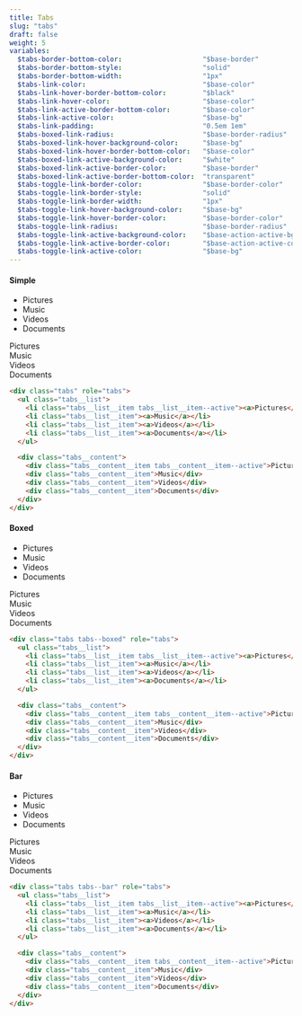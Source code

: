 ```yaml
---
title: Tabs
slug: "tabs"
draft: false
weight: 5
variables:
  $tabs-border-bottom-color:                    "$base-border"
  $tabs-border-bottom-style:                    "solid"
  $tabs-border-bottom-width:                    "1px"
  $tabs-link-color:                             "$base-color"
  $tabs-link-hover-border-bottom-color:         "$black"
  $tabs-link-hover-color:                       "$base-color"
  $tabs-link-active-border-bottom-color:        "$base-color"
  $tabs-link-active-color:                      "$base-bg"
  $tabs-link-padding:                           "0.5em 1em"
  $tabs-boxed-link-radius:                      "$base-border-radius"
  $tabs-boxed-link-hover-background-color:      "$base-bg"
  $tabs-boxed-link-hover-border-bottom-color:   "$base-color"
  $tabs-boxed-link-active-background-color:     "$white"
  $tabs-boxed-link-active-border-color:         "$base-border"
  $tabs-boxed-link-active-border-bottom-color:  "transparent"
  $tabs-toggle-link-border-color:               "$base-border-color"
  $tabs-toggle-link-border-style:               "solid"
  $tabs-toggle-link-border-width:               "1px"
  $tabs-toggle-link-hover-background-color:     "$base-bg"
  $tabs-toggle-link-hover-border-color:         "$base-border-color"
  $tabs-toggle-link-radius:                     "$base-border-radius"
  $tabs-toggle-link-active-background-color:    "$base-action-active-bg"
  $tabs-toggle-link-active-border-color:        "$base-action-active-color"
  $tabs-toggle-link-active-color:               "$base-bg"
---
```



<section>
<h4>Simple</h4>
<div class="tabs" role="tabs">
  <ul class="tabs__list">
    <li class="tabs__list__item tabs__list__item--active"><a>Pictures</a></li>
    <li class="tabs__list__item"><a>Music</a></li>
    <li class="tabs__list__item"><a>Videos</a></li>
    <li class="tabs__list__item"><a>Documents</a></li>
  </ul>

  <div class="tabs__content">
    <div class="tabs__content__item tabs__content__item--active">Pictures</div>
    <div class="tabs__content__item">Music</div>
    <div class="tabs__content__item">Videos</div>
    <div class="tabs__content__item">Documents</div>
  </div>
</div>
</section>

```html
<div class="tabs" role="tabs">
  <ul class="tabs__list">
    <li class="tabs__list__item tabs__list__item--active"><a>Pictures</a></li>
    <li class="tabs__list__item"><a>Music</a></li>
    <li class="tabs__list__item"><a>Videos</a></li>
    <li class="tabs__list__item"><a>Documents</a></li>
  </ul>

  <div class="tabs__content">
    <div class="tabs__content__item tabs__content__item--active">Pictures</div>
    <div class="tabs__content__item">Music</div>
    <div class="tabs__content__item">Videos</div>
    <div class="tabs__content__item">Documents</div>
  </div>
</div>
```

<section>
<h4>Boxed</h4>
<div class="tabs tabs--boxed" role="tabs">
  <ul class="tabs__list">
    <li class="tabs__list__item tabs__list__item--active"><a>Pictures</a></li>
    <li class="tabs__list__item"><a>Music</a></li>
    <li class="tabs__list__item"><a>Videos</a></li>
    <li class="tabs__list__item"><a>Documents</a></li>
  </ul>

  <div class="tabs__content">
    <div class="tabs__content__item tabs__content__item--active">Pictures</div>
    <div class="tabs__content__item">Music</div>
    <div class="tabs__content__item">Videos</div>
    <div class="tabs__content__item">Documents</div>
  </div>
</div>
</section>

```html
<div class="tabs tabs--boxed" role="tabs">
  <ul class="tabs__list">
    <li class="tabs__list__item tabs__list__item--active"><a>Pictures</a></li>
    <li class="tabs__list__item"><a>Music</a></li>
    <li class="tabs__list__item"><a>Videos</a></li>
    <li class="tabs__list__item"><a>Documents</a></li>
  </ul>

  <div class="tabs__content">
    <div class="tabs__content__item tabs__content__item--active">Pictures</div>
    <div class="tabs__content__item">Music</div>
    <div class="tabs__content__item">Videos</div>
    <div class="tabs__content__item">Documents</div>
  </div>
</div>
```

<section>
<h4>Bar</h4>
<div class="tabs tabs--bar" role="tabs">
  <ul class="tabs__list">
    <li class="tabs__list__item tabs__list__item--active"><a>Pictures</a></li>
    <li class="tabs__list__item"><a>Music</a></li>
    <li class="tabs__list__item"><a>Videos</a></li>
    <li class="tabs__list__item"><a>Documents</a></li>
  </ul>

  <div class="tabs__content">
    <div class="tabs__content__item tabs__content__item--active">Pictures</div>
    <div class="tabs__content__item">Music</div>
    <div class="tabs__content__item">Videos</div>
    <div class="tabs__content__item">Documents</div>
  </div>
</div>
</section>

```html
<div class="tabs tabs--bar" role="tabs">
  <ul class="tabs__list">
    <li class="tabs__list__item tabs__list__item--active"><a>Pictures</a></li>
    <li class="tabs__list__item"><a>Music</a></li>
    <li class="tabs__list__item"><a>Videos</a></li>
    <li class="tabs__list__item"><a>Documents</a></li>
  </ul>

  <div class="tabs__content">
    <div class="tabs__content__item tabs__content__item--active">Pictures</div>
    <div class="tabs__content__item">Music</div>
    <div class="tabs__content__item">Videos</div>
    <div class="tabs__content__item">Documents</div>
  </div>
</div>
```
